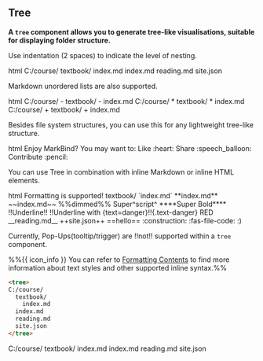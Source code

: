 ## Tree

**A `tree` component allows you to generate tree-like visualisations, suitable for displaying folder structure.**

Use indentation (2 spaces) to indicate the level of nesting.

<include src="codeAndOutput.md" boilerplate >
<variable name="highlightStyle">html</variable>
<variable name="code">
<tree>
C:/course/
  textbook/
    index.md
  index.md
  reading.md
  site.json
</tree>
</variable>
</include>

Markdown unordered lists are also supported.

<include src="codeAndOutput.md" boilerplate >
<variable name="highlightStyle">html</variable>
<variable name="code">
<tree>
C:/course/
  - textbook/
  - index.md
C:/course/
  * textbook/
  * index.md
C:/course/
  + textbook/
  + index.md
</tree>
</variable>
</include>

<box type="info">

Besides file system structures, you can use this for any lightweight tree-like structure.

<include src="codeAndOutput.md" boilerplate >
<variable name="highlightStyle">html</variable>
<variable name="code">
<tree>
Enjoy MarkBind?
  You may want to:
    Like :heart:
    Share :speech_balloon:
    Contribute :pencil:
</tree>
</variable>
</include>
</box>

You can use Tree in combination with inline Markdown or inline HTML elements.

<include src="codeAndOutput.md" boilerplate >
<variable name="highlightStyle">html</variable>
<variable name="code">
<tree>
Formatting is supported!
  textbook/
    `index.md`
  **index.md**
    ~~index.md~~
    %%dimmed%%
    Super^script^
    ****Super Bold****
    !!Underline!!
    !!Underline with {text=danger}!!{.text-danger}
    <span class="text-danger">RED</span>
  __reading.md__
  ++site.json++
  ==hello==
  :construction:
  :fas-file-code:
  :)
</tree>
</variable>
</include>

<box type="warning">

Currently, Pop-Ups(tooltip/trigger) are !!not!! supported within a `tree` component.
</box>

<div class="indented">

%%{{ icon_info }} You can refer to [Formatting Contents](../formattingContents.html) to find more information about text styles and other supported inline syntax.%%
</div>


<span id="short" class="d-none">

```html
<tree>
C:/course/
  textbook/
    index.md
  index.md
  reading.md
  site.json
</tree>
```
</span>

<span id="examples" class="d-none">
<tree>
C:/course/
  textbook/
    index.md
  index.md
  reading.md
  site.json
</tree>
</span>

